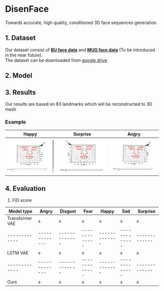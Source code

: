 # DisenFace
Towards accurate, high quality, conditioned 3D face sequences generation.

## 1. Dataset
Our dataset consist of [**BU face data**](http://www.cs.binghamton.edu/~lijun/Research/3DFE/3DFE_Analysis.html) and [**MUG face data**](https://mug.ee.auth.gr/fed/)  (To be introduced in the near future).<br>
  The dataset can be downloaded from [google drive](https://drive.google.com/drive/folders/1d8rlqXgbfDQxcOKvSIssm56jWUVz6oIe?usp=sharing)

## 2. Model
## 3. Results
Our results are based on 83 landmarks which will be reconstructed to 3D mesh
### Example           
| Happy  | Surprise |  Angry | 
| ------------- | ------------- | ------------- | 
| <img  src="Results/happy.gif"  /> | <img src="Results/surprise.gif"  /> |  <img src="Results/angry.gif"  /> |            
                                              
## 4. Evaluation
1. FID score


| Model type | Angry  | Disgust |  Fear | Happy | Sad | Surprise |
| ------------- | ------------- | ------------- | ------------- |------------- |------------- |------------- |
| Transformer VAE| $\pm$ | $\pm$ | $\pm$ | $\pm$ | $\pm$ | $\pm$ |
| ------------- | ------------- | ------------- | ------------- |------------- |------------- |------------- |
| LSTM VAE| $\pm$ | $\pm$ | $\pm$ | $\pm$ | $\pm$ | $\pm$ |
| ------------- | ------------- | ------------- | ------------- |------------- |------------- |------------- |
|Ours | $\pm$ | $\pm$ | $\pm$ | $\pm$ | $\pm$ | $\pm$ |
